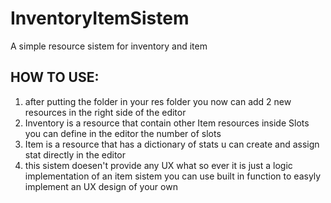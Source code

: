 # InventoryItemSistem
A simple resource sistem for  inventory and item

## HOW TO USE:
1. after putting the folder in your res folder you now can add 2 new resources in the right side of the editor
2. Inventory is a resource that contain other Item resources inside Slots you can define in the editor the number of slots
3. Item is a resource that has a dictionary of stats u can create and assign stat directly in the editor
4. this sistem doesen't provide any UX what so ever it is just a logic implementation of an item sistem you can use built in function to easyly implement an UX design of your own